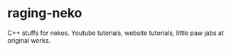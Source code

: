 # raging-neko
C++ stuffs for nekos.
Youtube tutorials, website tutorials, little paw jabs at original works.
